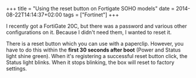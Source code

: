 +++
title = "Using the reset button on Fortigate SOHO models"
date = 2014-08-22T14:14:37+02:00
tags = ["Fortinet"]
+++

I recently got a FortiGate 20C, but there was a password and various other configurations on it. Because I didn't need them, I wanted to reset it.

There is a reset button which you can use with a paperclip. However, you have to do this within the **first 30 seconds after boot** (Power and Status light shine green). When it's registering a successful reset button click, the Status light blinks. When it stops blinking, the box will reset to factory settings.